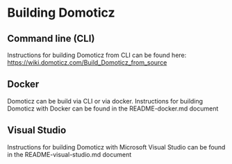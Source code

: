 # Building Domoticz

## Command line (CLI) ##
Instructions for building Domoticz from CLI can be found here: https://wiki.domoticz.com/Build_Domoticz_from_source

## Docker ##
Domoticz can be build via CLI or via docker.
Instructions for building Domoticz with Docker can be found in the README-docker.md document

## Visual Studio ##
Instructions for building Domoticz with Microsoft Visual Studio can be found in the README-visual-studio.md document

